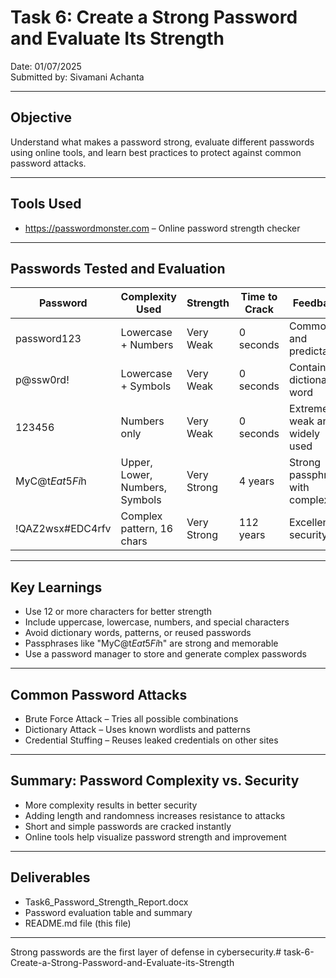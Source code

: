 # Task 6: Create a Strong Password and Evaluate Its Strength

Date: 01/07/2025  
Submitted by: Sivamani Achanta

---

## Objective

Understand what makes a password strong, evaluate different passwords using online tools, and learn best practices to protect against common password attacks.

---

## Tools Used

- https://passwordmonster.com – Online password strength checker

---

## Passwords Tested and Evaluation

| Password              | Complexity Used                        | Strength      | Time to Crack        | Feedback                            |
|-----------------------|----------------------------------------|----------------|-----------------------|--------------------------------------|
| password123           | Lowercase + Numbers                    | Very Weak      | 0 seconds             | Common and predictable              |
| p@ssw0rd!             | Lowercase + Symbols                    | Very Weak      | 0 seconds             | Contains dictionary word            |
| 123456                | Numbers only                           | Very Weak      | 0 seconds             | Extremely weak and widely used      |
| MyC@t$Eat5Fi$h        | Upper, Lower, Numbers, Symbols         | Very Strong    | 4 years               | Strong passphrase with complexity   |
| !QAZ2wsx#EDC4rfv      | Complex pattern, 16 chars              | Very Strong    | 112 years             | Excellent security                  |

---

## Key Learnings

- Use 12 or more characters for better strength  
- Include uppercase, lowercase, numbers, and special characters  
- Avoid dictionary words, patterns, or reused passwords  
- Passphrases like "MyC@t$Eat5Fi$h" are strong and memorable  
- Use a password manager to store and generate complex passwords

---

## Common Password Attacks

- Brute Force Attack – Tries all possible combinations  
- Dictionary Attack – Uses known wordlists and patterns  
- Credential Stuffing – Reuses leaked credentials on other sites

---

## Summary: Password Complexity vs. Security

- More complexity results in better security  
- Adding length and randomness increases resistance to attacks  
- Short and simple passwords are cracked instantly  
- Online tools help visualize password strength and improvement

---

## Deliverables

- Task6_Password_Strength_Report.docx  
- Password evaluation table and summary  
- README.md file (this file)

---

Strong passwords are the first layer of defense in cybersecurity.# task-6-Create-a-Strong-Password-and-Evaluate-its-Strength
